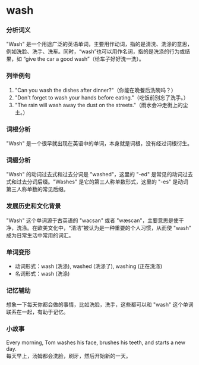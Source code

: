 # wash

### 分析词义

  

"Wash" 是一个用途广泛的英语单词，主要用作动词，指的是清洗、洗涤的意思，例如洗脸、洗手、洗车。同时，“wash”也可以用作名词，指的是洗涤的行为或结果，如 “give the car a good wash”（给车子好好洗一洗）。

  

### 列举例句

  

1.  "Can you wash the dishes after dinner?"（你能在晚餐后洗碗吗？）
2.  "Don't forget to wash your hands before eating."（吃饭前别忘了洗手。）
3.  "The rain will wash away the dust on the streets."（雨水会冲走街上的尘土。）

  

### 词根分析

  

"Wash" 是一个很早就出现在英语中的单词，本身就是词根，没有经过词根衍生。

  

### 词缀分析

  

"Wash" 的动词过去式和过去分词是 "washed"，这里的 "-ed" 是常见的动词过去式和过去分词后缀。"Washes" 是它的第三人称单数形式，这里的 "-es" 是动词第三人称单数的常见后缀。

  

### 发展历史和文化背景

  

"Wash" 这个单词源于古英语的 "wacsan" 或者 "wæscan"，主要意思是使干净，洗涤。在欧美文化中，“清洁”被认为是一种重要的个人习惯，从而使 "wash" 成为日常生活中常用的词汇。

  

### 单词变形

  

*   动词形式：wash (洗涤), washed (洗涤了), washing (正在洗涤)
*   名词形式：wash (洗涤)

  

### 记忆辅助

  

想象一下每天你都会做的事情，比如洗脸，洗手，这些都可以和 "wash" 这个单词联系在一起，有助于记忆。

  

### 小故事

  

Every morning, Tom washes his face, brushes his teeth, and starts a new day.  
每天早上，汤姆都会洗脸，刷牙，然后开始新的一天。
